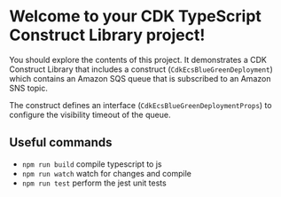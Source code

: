 # Welcome to your CDK TypeScript Construct Library project!

You should explore the contents of this project. It demonstrates a CDK Construct Library that includes a construct (`CdkEcsBlueGreenDeployment`)
which contains an Amazon SQS queue that is subscribed to an Amazon SNS topic.

The construct defines an interface (`CdkEcsBlueGreenDeploymentProps`) to configure the visibility timeout of the queue.

## Useful commands

 * `npm run build`   compile typescript to js
 * `npm run watch`   watch for changes and compile
 * `npm run test`    perform the jest unit tests